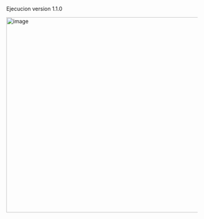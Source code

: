 
Ejecucion version 1.1.0

<img width="1645" height="515" alt="image" src="https://github.com/user-attachments/assets/e757dbc0-3595-4085-ba6b-bc0f8c6d6cef" />
